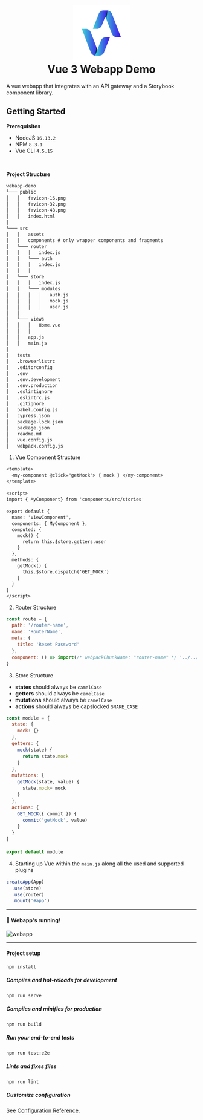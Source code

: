 <div align="center">
    <img width=150 height=150 src="./public/logo.png" title="Demo" />
    <h1 style="margin-top: 0px">Vue 3 Webapp Demo    </h1>
</div>

A vue webapp that integrates with an API gateway and a Storybook component library.
<br>

## Getting Started

**Prerequisites**
* NodeJS `16.13.2`
* NPM `8.3.1`
* Vue CLI `4.5.15`
<br>

**Project Structure**
```
webapp-demo
└─── public
│   │   favicon-16.png
│   │   favicon-32.png
│   │   favicon-48.png
│   │   index.html
│
└─── src
│   │   assets
│   │   components # only wrapper components and fragments
│   └─── router
│   │   │   index.js
│   │   └─── auth
│   │   │   index.js
│   │   │   
│   └─── store
│   │   │   index.js
│   │   └─── modules
│   │   │   │   auth.js
│   │   │   │   mock.js
│   │   │   │   user.js   
│   │   
│   └─── views
│   │   │   Home.vue
│   │   │
│   │   app.js
│   │   main.js
│ 
│   tests
│   .browserlistrc
│   .editorconfig
│   .env
│   .env.development
│   .env.production
│   .eslintignore
│   .eslintrc.js
│   .gitignore
│   babel.config.js
│   cypress.json
│   package-lock.json
│   package.json
│   readme.md
│   vue.config.js
│   webpack.config.js
```


1. Vue Component Structure

```vue
<template>
  <my-component @click="getMock"> { mock } </my-component>
</template>

<script>
import { MyComponent} from 'components/src/stories'

export default {
  name: 'ViewComponent',
  components: { MyComponent },
  computed: {
    mock() {
      return this.$store.getters.user
    }
  },
  methods: {
    getMock() {
      this.$store.dispatch('GET_MOCK')
    }
  }
}
</script>
```

2. Router Structure
```js
const route = {
  path: '/router-name',
  name: 'RouterName',
  meta: {
    title: 'Reset Password'
  },
  component: () => import(/* webpackChunkName: "router-name" */ '../../views/ComponentName.vue')
}
```

3. Store Structure
* **states** should always be `camelCase`
* **getters** should always be `camelCase`
* **mutations** should always be `camelCase`
* **actions** should always be capslocked `SNAKE_CASE`

```js
const module = {
  state: {
    mock: {}
  },
  getters: {
    mock(state) {
      return state.mock
    }
  },
  mutations: {
    getMock(state, value) {
      state.mock= mock
    }
  },
  actions: {
    GET_MOCK({ commit }) {
      commit('getMock', value)
    }
  }
}

export default module 
```

4. Starting up Vue within the `main.js` along all the used and supported plugins

```js
createApp(App)
  .use(store)
  .use(router)
  .mount('#app')
```

---

#### :tada: Webapp's running!

![webapp]('./public/webapp.gif)

----

#### Project setup
```
npm install
```

##### Compiles and hot-reloads for development
```
npm run serve
```

##### Compiles and minifies for production
```
npm run build
```

##### Run your end-to-end tests
```
npm run test:e2e
```

##### Lints and fixes files
```
npm run lint
```

##### Customize configuration
See [Configuration Reference](https://cli.vuejs.org/config/).

